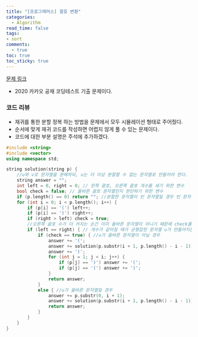 ```yaml
---
title: "[프로그래머스] 괄호 변환"
categories:
  - Algorithm
read_time: false
tags:
- sort
comments:
  - true
toc: true
toc_sticky: true
---
```


[문제 링크](https://programmers.co.kr/learn/courses/30/lessons/60058)

* 2020 카카오 공채 코딩테스트 기출 문제이다.

### 코드 리뷰
* 재귀를 통한 분할 정복 하는 방법을 문제에서 모두 시뮬레이션 형태로 주어줬다.
* 순서에 맞게 재귀 코드를 작성하면 어렵지 않게 풀 수 있는 문제이다.
* 코드에 대한 부분 설명은 주석에 추가하겠다.

```cpp
#include <string>
#include <vector>
using namespace std;

string solution(string p) {
    //u와 v로 문자열을 분해하되, u는 더 이상 분할할 수 없는 문자열로 만들어야 한다.
	string answer = "";
	int left = 0, right = 0; // 왼쪽 괄호, 오른쪽 괄호 개수를 세기 위한 변수
	bool check = false; // 올바른 괄호 문자열인지 판단하기 위한 변수
	if (p.length() == 0) return ""; //분할한 문자열이 빈 문자열일 경우 빈 문자열 반환
	for (int i = 0; i < p.length(); i++) {
		if (p[i] == '(') left++;
		if (p[i] == ')') right++;
		if (right > left) check = true;
        //오른쪽 괄호 수가 더 커지는 순간 이미 올바른 문자열이 아니기 때문에 check를 해준다
		if (left == right) { // 개수가 같아질 때가 균형잡힌 문자열 u가 만들어지는 순간
			if (check == true) { //u가 올바른 문자열이 아닐 경우
				answer += '(';
				answer += solution(p.substr(i + 1, p.length() - i - 1));
				answer += ')';
				for (int j = 1; j < i; j++) {
					if (p[j] == ')') answer += '(';
					if (p[j] == '(') answer += ')';
				}
				return answer;
			}
			else { //u가 올바른 문자열일 경우
				answer += p.substr(0, i + 1);
				answer += solution(p.substr(i + 1, p.length() - i - 1));
				return answer;
			}
		}
	}
}
```
